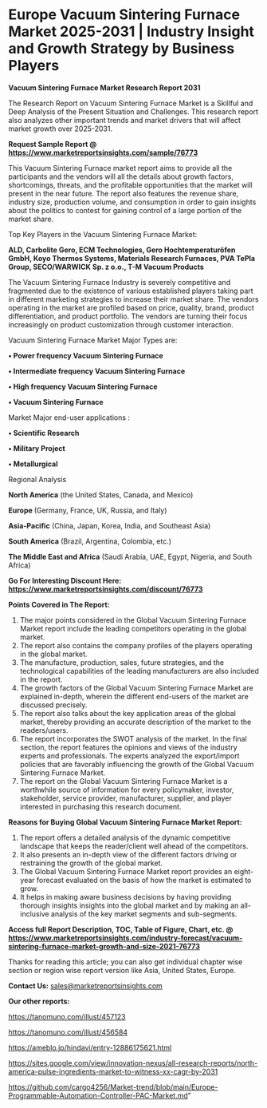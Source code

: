  # Europe Vacuum Sintering Furnace Market 2025-2031 | Industry Insight and Growth Strategy by Business Players

<strong>Vacuum Sintering Furnace Market Research Report 2031</strong>

The Research Report on Vacuum Sintering Furnace Market is a Skillful and Deep Analysis of the Present Situation and Challenges. This research report also analyzes other important trends and market drivers that will affect market growth over 2025-2031.

<strong>Request Sample Report @ <a href=https://www.marketreportsinsights.com/sample/76773>https://www.marketreportsinsights.com/sample/76773</a></strong>

This Vacuum Sintering Furnace market report aims to provide all the participants and the vendors will all the details about growth factors, shortcomings, threats, and the profitable opportunities that the market will present in the near future. The report also features the revenue share, industry size, production volume, and consumption in order to gain insights about the politics to contest for gaining control of a large portion of the market share.

Top Key Players in the Vacuum Sintering Furnace Market:

<strong>ALD, Carbolite Gero, ECM Technologies, Gero Hochtemperaturöfen GmbH, Koyo Thermos Systems, Materials Research Furnaces, PVA TePla Group, SECO/WARWICK Sp. z o.o., T-M Vacuum Products</strong>

The Vacuum Sintering Furnace Industry is severely competitive and fragmented due to the existence of various established players taking part in different marketing strategies to increase their market share. The vendors operating in the market are profiled based on price, quality, brand, product differentiation, and product portfolio. The vendors are turning their focus increasingly on product customization through customer interaction.

Vacuum Sintering Furnace Market Major Types are:

<strong>• Power frequency Vacuum Sintering Furnace

• Intermediate frequency Vacuum Sintering Furnace

• High frequency Vacuum Sintering Furnace

• Vacuum Sintering Furnace</strong>

Market Major end-user applications :

<strong>• Scientific Research

• Military Project

• Metallurgical</strong>

Regional Analysis

</u><strong><b>North America</b></strong> (the United States, Canada, and Mexico)

<strong><b>Europe </b></strong>(Germany, France, UK, Russia, and Italy)

<strong><b>Asia-Pacific</b></strong> (China, Japan, Korea, India, and Southeast Asia)

<strong><b>South America</b></strong> (Brazil, Argentina, Colombia, etc.)

<strong><b>The Middle East and Africa</b></strong> (Saudi Arabia, UAE, Egypt, Nigeria, and South Africa)

<strong>Go For Interesting Discount Here: <a href=https://www.marketreportsinsights.com/discount/76773>https://www.marketreportsinsights.com/discount/76773</a></strong>

<strong>Points Covered in The Report:</strong>
<ol>
  <li>The major points considered in the Global Vacuum Sintering Furnace Market report include the leading competitors operating in the global market.</li>
  <li>The report also contains the company profiles of the players operating in the global market.</li>
  <li>The manufacture, production, sales, future strategies, and the technological capabilities of the leading manufacturers are also included in the report.</li>
  <li>The growth factors of the Global Vacuum Sintering Furnace Market are explained in-depth, wherein the different end-users of the market are discussed precisely.</li>
  <li>The report also talks about the key application areas of the global market, thereby providing an accurate description of the market to the readers/users.</li>
  <li>The report incorporates the SWOT analysis of the market. In the final section, the report features the opinions and views of the industry experts and professionals. The experts analyzed the export/import policies that are favorably influencing the growth of the Global Vacuum Sintering Furnace Market.</li>
  <li>The report on the Global Vacuum Sintering Furnace Market is a worthwhile source of information for every policymaker, investor, stakeholder, service provider, manufacturer, supplier, and player interested in purchasing this research document.</li>
</ol>
<strong>Reasons for Buying Global Vacuum Sintering Furnace Market Report:</strong>

<ol>
  <li>The report offers a detailed analysis of the dynamic competitive landscape that keeps the reader/client well ahead of the competitors.</li>
  <li>It also presents an in-depth view of the different factors driving or restraining the growth of the global market.</li>
  <li>The Global Vacuum Sintering Furnace Market report provides an eight-year forecast evaluated on the basis of how the market is estimated to grow.</li>
  <li>It helps in making aware business decisions by having providing thorough insights insights into the global market and by making an all-inclusive analysis of the key market segments and sub-segments.</li>
</ol>
<strong>Access full Report Description, TOC, Table of Figure, Chart, etc. @ <a href=https://www.marketreportsinsights.com/industry-forecast/vacuum-sintering-furnace-market-growth-and-size-2021-76773>https://www.marketreportsinsights.com/industry-forecast/vacuum-sintering-furnace-market-growth-and-size-2021-76773</a></strong>


Thanks for reading this article; you can also get individual chapter wise section or region wise report version like Asia, United States, Europe.

<strong>Contact Us:</strong>
sales@marketreportsinsights.com

<strong>Our other reports:</strong>

<a href=https://tanomuno.com/illust/457123>https://tanomuno.com/illust/457123</a>

<a href=https://tanomuno.com/illust/456584>https://tanomuno.com/illust/456584</a>

<a href=https://ameblo.jp/hindavi/entry-12886175621.html>https://ameblo.jp/hindavi/entry-12886175621.html</a>

<a href=https://sites.google.com/view/innovation-nexus/all-research-reports/north-america-pulse-ingredients-market-to-witness-xx-cagr-by-2031>https://sites.google.com/view/innovation-nexus/all-research-reports/north-america-pulse-ingredients-market-to-witness-xx-cagr-by-2031</a>

<a href=https://github.com/cargo4256/Market-trend/blob/main/Europe-Programmable-Automation-Controller-PAC-Market.md>https://github.com/cargo4256/Market-trend/blob/main/Europe-Programmable-Automation-Controller-PAC-Market.md</a>"
